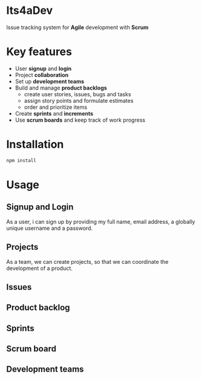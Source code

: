 # Its4aDev

Issue tracking system for **Agile** development with **Scrum**

# Key features

- User **signup** and **login**
- Project **collaboration**
- Set up **development teams**
- Build and manage **product backlogs**
  - create user stories, issues, bugs and tasks
  - assign story points and formulate estimates
  - order and prioritize items
- Create **sprints** and **increments**
- Use **scrum boards** and keep track of work progress

# Installation

```javascript
npm install
```

# Usage

## Signup and Login

As a user, i can sign up by providing my full name, email address, a globally unique username and a password.

## Projects

As a team, we can create projects, so that we can coordinate the development of a product.

## Issues

## Product backlog

## Sprints

## Scrum board

## Development teams
